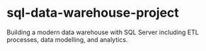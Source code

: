 # sql-data-warehouse-project
Building a modern data warehouse with SQL Server including ETL processes, data modelling, and analytics.
